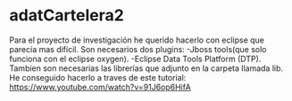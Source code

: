 # adatCartelera2
Para el proyecto de investigación he querido hacerlo con eclipse que parecía mas difícil.
Son necesarios dos plugins:
-Jboss tools(que solo funciona con el eclipse oxygen).
-Eclipse Data Tools Platform (DTP).
Tambien son necesarias las librerías que adjunto en la carpeta llamada lib.
He conseguido hacerlo a traves de este tutorial:
https://www.youtube.com/watch?v=91J6op6HifA
